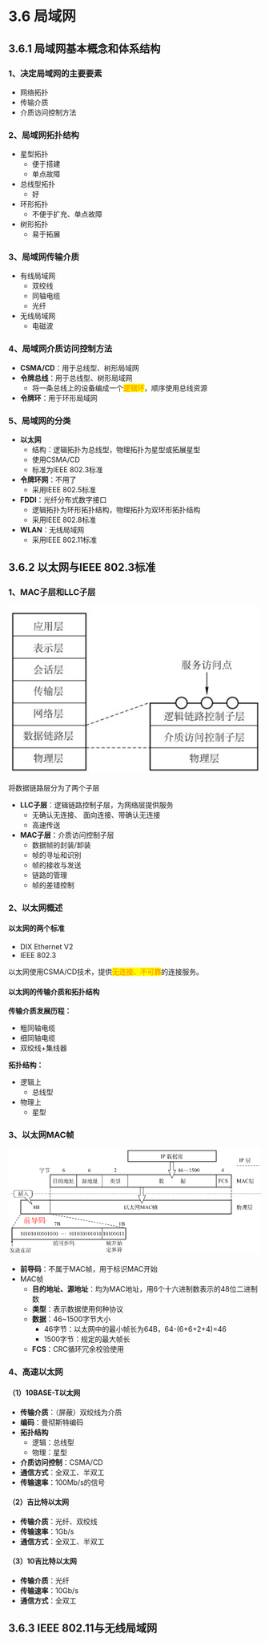 # 3.6 局域网

## 3.6.1 局域网基本概念和体系结构

### 1、决定局域网的主要要素

- 网络拓扑
- 传输介质
- 介质访问控制方法

### 2、局域网拓扑结构

- 星型拓扑
  - 便于搭建
  - 单点故障
- 总线型拓扑
  - 好
- 环形拓扑
  - 不便于扩充、单点故障
- 树形拓扑
  - 易于拓展

### 3、局域网传输介质

- 有线局域网
  - 双绞线
  - 同轴电缆
  - 光纤
- 无线局域网
  - 电磁波

### 4、局域网介质访问控制方法

- **CSMA/CD**：用于总线型、树形局域网
- **令牌总线**：用于总线型、树形局域网
  - 将一条总线上的设备编成一个<mark style="color:orange;">**逻辑环**</mark>，顺序使用总线资源
- **令牌环**：用于环形局域网

### 5、局域网的分类

- **以太网**
  - 结构：逻辑拓扑为总线型，物理拓扑为星型或拓展星型
  - 使用CSMA/CD
  - 标准为IEEE 802.3标准
- **令牌环网**：不用了
  - 采用IEEE 802.5标准
- **FDDI**：光纤分布式数字接口
  - 逻辑拓扑为环形拓扑结构，物理拓扑为双环形拓扑结构
  - 采用IEEE 802.8标准
- **WLAN**：无线局域网
  - 采用IEEE 802.11标准

## 3.6.2 以太网与IEEE 802.3标准

### 1、MAC子层和LLC子层

![MAC子层和LLC子层](../.gitbook/assets/MAC子层和LLC子层.png)

将数据链路层分为了两个子层

- **LLC子层**：逻辑链路控制子层，为网络层提供服务
  - 无确认无连接、 面向连接、带确认无连接
  - 高速传送
- **MAC子层**：介质访问控制子层
  - 数据帧的封装/卸装
  - 帧的寻址和识别
  - 帧的接收与发送
  - 链路的管理
  - 帧的差错控制

### 2、以太网概述

#### 以太网的两个标准

- DIX Ethernet V2
- IEEE 802.3



以太网使用CSMA/CD技术，提供<mark style="color:orange;">**无连接、不可靠**</mark>的连接服务。

#### 以太网的传输介质和拓扑结构

**传输介质发展历程：**

- 粗同轴电缆
- 细同轴电缆
- 双绞线+集线器



**拓扑结构：**

- 逻辑上
  - 总线型
- 物理上
  - 星型

### 3、以太网MAC帧

![MAC地址](../.gitbook/assets/MAC地址.png)

- **前导码**：不属于MAC帧，用于标识MAC开始
- MAC帧
  - **目的地址、源地址**：均为MAC地址，用6个十六进制数表示的48位二进制数
  - **类型**：表示数据使用何种协议
  - **数据**：46~1500字节大小
    - 46字节：以太网中的最小帧长为64B，64-(6+6+2+4)=46
    - 1500字节：规定的最大帧长
  - **FCS**：CRC循环冗余校验使用

### 4、高速以太网

#### （1）10BASE-T以太网

- **传输介质**：（屏蔽）双绞线为介质
- **编码**：曼彻斯特编码
- **拓扑结构**
  - 逻辑：总线型
  - 物理：星型
- **介质访问控制**：CSMA/CD
- **通信方式**：全双工、半双工
- **传输速率**：100Mb/s的信号

#### （2）吉比特以太网

- **传输介质**：光纤、双绞线
- **传输速率**：1Gb/s
- **通信方式**：全双工、半双工

#### （3）10吉比特以太网

- **传输介质**：光纤
- **传输速率**：10Gb/s
- **通信方式**：全双工



## 3.6.3 IEEE 802.11与无线局域网


